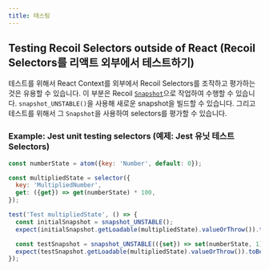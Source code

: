 ```yaml
---
title: 테스팅
---
```


## Testing Recoil Selectors outside of React (Recoil Selectors를 리액트 외부에서 테스트하기)

테스트를 위해서 React Context를 외부에서 Recoil Selectors를 조작하고 평가하는 것은 유용할 수 있습니다. 이 부분은 Recoil [`Snapshot`](https://recoiljs.org/docs/api-reference/core/Snapshot)으로 작업하여 수행할 수 있습니다. `snapshot_UNSTABLE()`을 사용해 새로운 snapshot을 빌드할 수 있습니다. 그리고 테스트를 위해서 그 `Snapshot`을 사용하여 selectors를 평가할 수 있습니다.

### Example: Jest unit testing selectors (예제: Jest 유닛 테스트 Selectors)

```jsx
const numberState = atom({key: 'Number', default: 0});

const multipliedState = selector({
  key: 'MultipliedNumber',
  get: ({get}) => get(numberState) * 100,
});

test('Test multipliedState', () => {
  const initialSnapshot = snapshot_UNSTABLE();
  expect(initialSnapshot.getLoadable(multipliedState).valueOrThrow()).toBe(0);

  const testSnapshot = snapshot_UNSTABLE(({set}) => set(numberState, 1));
  expect(testSnapshot.getLoadable(multipliedState).valueOrThrow()).toBe(100);
});
```
